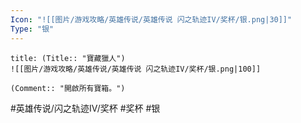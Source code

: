 ```yaml
---
Icon: "![[图片/游戏攻略/英雄传说/英雄传说 闪之轨迹IV/奖杯/银.png|30]]"
Type: "银"
---
```

```ad-ed-sen-4-silver
title: (Title:: "寶藏獵人")
![[图片/游戏攻略/英雄传说/英雄传说 闪之轨迹IV/奖杯/银.png|100]]

(Comment:: "開啟所有寶箱。")
```

#英雄传说/闪之轨迹IV/奖杯  #奖杯 #银